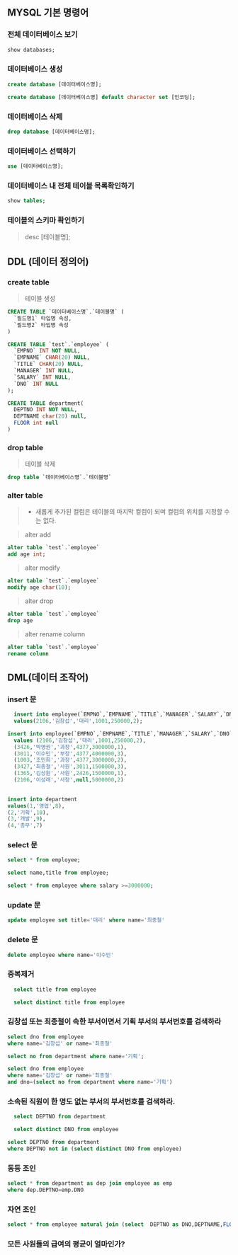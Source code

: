 ## MYSQL 기본 명령어

### 전체 데이터베이스 보기
``` sql
show databases;
```

### 데이터베이스 생성
``` sql
create database [데이터베이스명];
```
``` sql
create database [데이터베이스명] default character set [인코딩];
```

### 데이터베이스 삭제
``` sql
drop database [데이터베이스명];
```

### 데이터베이스 선택하기
``` sql
use [데이터베이스명];
```

### 데이터베이스 내 전체 테이블 목록확인하기
``` sql
show tables;
```



### 테이블의 스키마 확인하기
> desc [테이블명];

## DDL (데이터 정의어)

### create table
> 테이블 생성
``` sql
CREATE TABLE `데이터베이스명`.`테이블명` (
  `필드명1` 타입명 속성,
  `필드명2` 타입명 속성
)
```


``` sql
CREATE TABLE `test`.`employee` (
  `EMPNO` INT NOT NULL,
  `EMPNAME` CHAR(20) NULL,
  `TITLE` CHAR(20) NULL,
  `MANAGER` INT NULL,
  `SALARY` INT NULL,
  `DNO` INT NULL
);
```

``` sql
CREATE TABLE department(
  DEPTNO INT NOT NULL,
  DEPTNAME char(20) null,
  FLOOR int null
)
```

### drop table
> 테이블 삭제
``` sql
drop table `데이터베이스명`.`테이블명`
```

### alter table 
> * 새롭게 추가된 컬럼은 테이블의 마지막 컬럼이 되며 컬럼의 위치를 지정할 수는 없다.


> alter add
``` sql
alter table `test`.`employee`
add age int;
```

> alter modify 
``` sql
alter table `test`.`employee`
modify age char(10);
```

> alter drop
``` sql
alter table `test`.`employee`
drop age
```

> alter rename column
``` sql
alter table `test`.`employee`
rename column 
```

## DML(데이터 조작어)

### insert 문
``` sql
  insert into employee(`EMPNO`,`EMPNAME`,`TITLE`,`MANAGER`,`SALARY`,`DNO`)
  values(2106,'김창섭','대리',1001,250000,2);
```

``` sql
insert into employee(`EMPNO`,`EMPNAME`,`TITLE`,`MANAGER`,`SALARY`,`DNO`)
  values (2106,'김창섭','대리',1001,250000,2),
  (3426,'박영권','과장',4377,3000000,1),
  (3011,'이수민','부장',4377,4000000,3),
  (1003,'조민희','과장',4377,3000000,2),
  (3427,'최종철','사원',3011,1500000,3),
  (1365,'김상원','사원',2426,1500000,1),
  (2106,'이성래','사장',null,5000000,2)
  
```

``` sql
insert into department
values(1,'영업',8),
(2,'기획',10),
(3,'개발',9),
(4,'총무',7)
```

### select 문
``` sql
select * from employee;
```

``` sql
select name,title from employee;
```

``` sql
select * from employee where salary >=3000000;
```

### update 문
``` sql
update employee set title='대리' where name='최종철'
```

### delete 문
``` sql
delete employee where name='이수민'
```

### 중복제거
``` sql
  select title from employee 
```

``` sql
  select distinct title from employee
```

### 김창섭 또는 최종철이 속한 부서이면서 기획 부서의 부서번호를 검색하라
``` sql
select dno from employee
where name='김창섭' or name='최종철'
```

``` sql
select no from department where name='기획';
```

``` sql
select dno from employee
where name='김창섭' or name='최종철' 
and dno=(select no from department where name='기획')
```

### 소속된 직원이 한 명도 없는 부서의 부서번호를 검색하라.

``` sql
  select DEPTNO from department
```

``` sql
  select distinct DNO from employee
```

``` sql
select DEPTNO from department 
where DEPTNO not in (select distinct DNO from employee)
```


### 동등 조인
``` sql
select * from department as dep join employee as emp
where dep.DEPTNO=emp.DNO
```

### 자연 조인
``` sql
select * from employee natural join (select  DEPTNO as DNO,DEPTNAME,FLOOR from department) as dept
```

### 모든 사원들의 급여의 평균이 얼마인가?

```급여의 평
